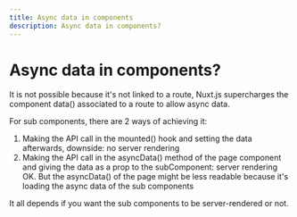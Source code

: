 ```yaml
---
title: Async data in components
description: Async data in components?
---
```


# Async data in components?

It is not possible because it's not linked to a route, Nuxt.js supercharges the component data() associated to a route to allow async data.

For sub components, there are 2 ways of achieving it:
1. Making the API call in the mounted() hook and setting the data afterwards, downside: no server rendering
2. Making the API call in the asyncData() method of the page component and giving the data as a prop to the subComponent: server rendering OK. But the asyncData() of the page might be less readable because it's loading the async data of the sub components

It all depends if you want the sub components to be server-rendered or not.
